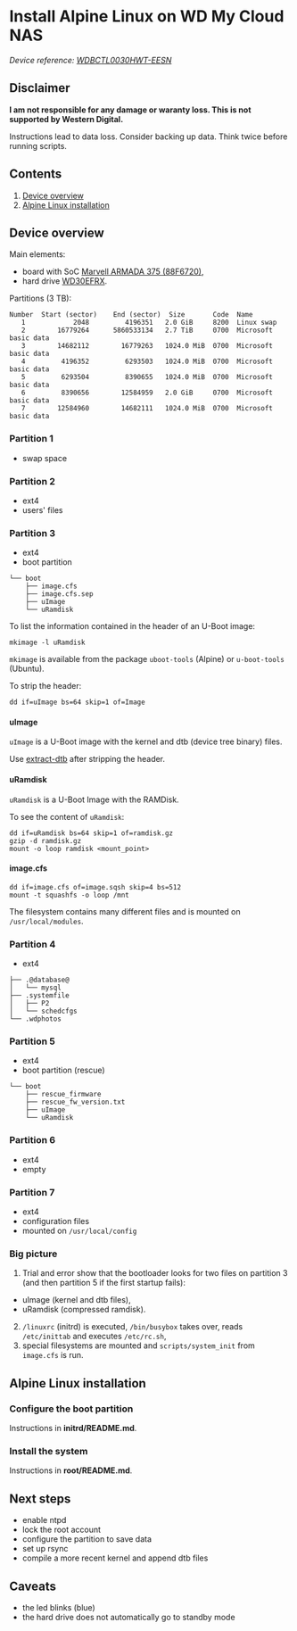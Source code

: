 # Install Alpine Linux on WD My Cloud NAS

*Device reference: [WDBCTL0030HWT-EESN](https://documents.westerndigital.com/content/dam/doc-library/en_gb/assets/public/wd/product/external-storage/my_cloud/my-cloud/mycloud-product-overview.pdf)*

## Disclaimer

**I am not responsible for any damage or waranty loss. This is not supported
by Western Digital.**

Instructions lead to data loss. Consider backing up data. Think twice before
running scripts.


## Contents

1. [Device overview](/README.md#device-overview)
2. [Alpine Linux installation](/README.md#alpine-linux-installation)


## Device overview

Main elements:
- board with SoC [Marvell ARMADA 375 (88F6720)](https://www.marvell.com/documents/xhvwfczzcqkjbmhbmvnb/),
- hard drive [WD30EFRX](https://documents.westerndigital.com/content/dam/doc-library/en_us/assets/public/western-digital/product/internal-drives/wd-red-hdd/data-sheet-western-digital-wd-red-hdd-2879-800002.pdf).

Partitions (3 TB):
```
Number  Start (sector)    End (sector)  Size       Code  Name
   1            2048         4196351   2.0 GiB     8200  Linux swap
   2        16779264      5860533134   2.7 TiB     0700  Microsoft basic data
   3        14682112        16779263   1024.0 MiB  0700  Microsoft basic data
   4         4196352         6293503   1024.0 MiB  0700  Microsoft basic data
   5         6293504         8390655   1024.0 MiB  0700  Microsoft basic data
   6         8390656        12584959   2.0 GiB     0700  Microsoft basic data
   7        12584960        14682111   1024.0 MiB  0700  Microsoft basic data
```

### Partition 1
- swap space

### Partition 2
- ext4
- users' files

### Partition 3
- ext4
- boot partition
```
└── boot
    ├── image.cfs
    ├── image.cfs.sep
    ├── uImage
    └── uRamdisk
```

To list the information contained in the header of an U-Boot image:
```
mkimage -l uRamdisk
```
`mkimage` is available from the package `uboot-tools` (Alpine) or `u-boot-tools`
(Ubuntu).

To strip the header:
```
dd if=uImage bs=64 skip=1 of=Image
```

#### uImage

`uImage` is a U-Boot image with the kernel and dtb (device tree binary) files.

Use [extract-dtb](https://github.com/PabloCastellano/extract-dtb) after
stripping the header.

#### uRamdisk

`uRamdisk` is a U-Boot Image with the RAMDisk.

To see the content of `uRamdisk`:
```
dd if=uRamdisk bs=64 skip=1 of=ramdisk.gz
gzip -d ramdisk.gz
mount -o loop ramdisk <mount_point>
```

#### image.cfs

```
dd if=image.cfs of=image.sqsh skip=4 bs=512
mount -t squashfs -o loop /mnt
```

The filesystem contains many different files and is mounted on `/usr/local/modules`.

### Partition 4
- ext4
```
├── .@database@
│   └── mysql
├── .systemfile
│   ├── P2
│   └── schedcfgs
└── .wdphotos
```

### Partition 5
- ext4
- boot partition (rescue)
```
└── boot
    ├── rescue_firmware
    ├── rescue_fw_version.txt
    ├── uImage
    └── uRamdisk
```

### Partition 6
- ext4
- empty

### Partition 7
- ext4
- configuration files
- mounted on `/usr/local/config`


### Big picture

1. Trial and error show that the bootloader looks for two files on partition 3
(and then partition 5 if the first startup fails):
- uImage (kernel and dtb files),
- uRamdisk (compressed ramdisk).
2. `/linuxrc` (initrd) is executed, `/bin/busybox` takes over, reads `/etc/inittab` and
executes `/etc/rc.sh`,
3. special filesystems are mounted and `scripts/system_init` from `image.cfs`
is run.


## Alpine Linux installation

### Configure the boot partition

Instructions in **initrd/README.md**.

### Install the system

Instructions in **root/README.md**.


## Next steps

- enable ntpd
- lock the root account
- configure the partition to save data
- set up rsync
- compile a more recent kernel and append dtb files


## Caveats

- the led blinks (blue)
- the hard drive does not automatically go to standby mode
